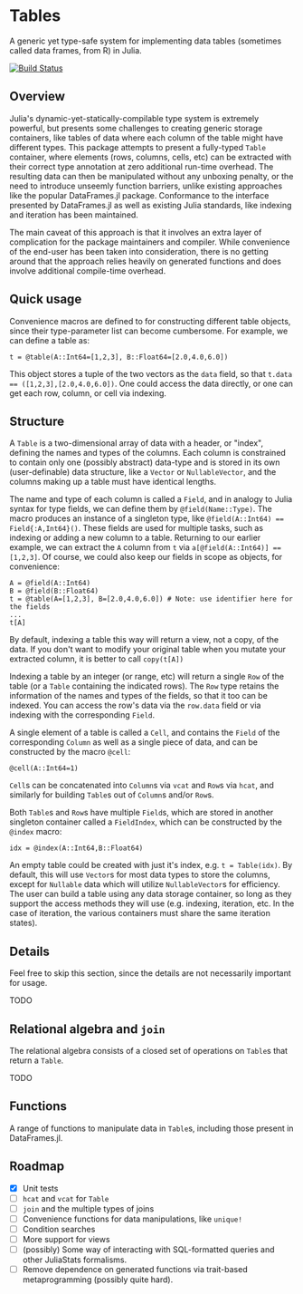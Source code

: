 # Tables

A generic yet type-safe system for implementing data tables (sometimes called data frames, from R) in Julia.

[![Build Status](https://travis-ci.org/andyferris/Tables.jl.svg?branch=master)](https://travis-ci.org/andyferris/Tables.jl)

## Overview

Julia's dynamic-yet-statically-compilable type system is extremely powerful, but
presents some challenges to creating generic storage containers, like tables of
data where each column of the table might have different types. This package
attempts to present a fully-typed `Table` container, where elements (rows,
columns, cells, etc) can be extracted with their correct type annotation at zero
additional run-time overhead. The resulting data can then be manipulated without
any unboxing penalty, or the need to introduce unseemly function barriers,
unlike existing approaches like the popular DataFrames.jl package. Conformance
to the interface presented by DataFrames.jl as well as existing Julia standards,
like indexing and iteration has been maintained.

The main caveat of this approach is that it involves an extra layer of
complication for the package maintainers and compiler. While convenience of the end-user
has been taken into consideration, there is no getting around that the approach
relies heavily on generated functions and does involve additional compile-time
overhead.

## Quick usage

Convenience macros are defined to for constructing different table objects,
since their type-parameter list can become cumbersome. For example, we can
define a table as:

    t = @table(A::Int64=[1,2,3], B::Float64=[2.0,4.0,6.0])

This object stores a tuple of the two vectors as the `data` field, so that
`t.data == ([1,2,3],[2.0,4.0,6.0])`. One could access the data directly, or
one can get each row, column, or cell via indexing.

## Structure

A `Table` is a two-dimensional array of data with a header, or "index", defining
the names and types of the columns. Each column is constrained to contain only
one (possibly abstract) data-type and is stored in its own (user-definable) data
structure, like a `Vector` or `NullableVector`, and the columns making up a
table must have identical lengths.

The name and type of each column is called a `Field`, and in analogy to Julia
syntax for type fields, we can define them by `@field(Name::Type)`. The macro
produces an instance of a singleton type, like `@field(A::Int64) == Field{:A,Int64}()`.
These fields are used for multiple tasks, such as indexing or adding a new
column to a table. Returning to our earlier example, we can extract the `A`
column from `t` via `a[@field(A::Int64)] == [1,2,3]`. Of course, we could also
keep our fields in scope as objects, for convenience:

    A = @field(A::Int64)
    B = @field(B::Float64)
    t = @table(A=[1,2,3], B=[2.0,4.0,6.0]) # Note: use identifier here for the fields
    ...
    t[A]

By default, indexing a table this way will return a view, not a copy, of the
data. If you don't want to modify your original table when you mutate your
extracted column, it is better to call `copy(t[A])`

Indexing a table by an integer (or range, etc) will return a single `Row` of the
table (or a `Table` containing the indicated rows). The `Row` type retains the
information of the names and types of the fields, so that it too can be indexed.
You can access the row's data via the `row.data` field or via indexing with the
corresponding `Field`.

A single element of a table is called a `Cell`, and contains the `Field` of the
corresponding `Column` as well as a single piece of data, and can be constructed
by the macro `@cell`:

    @cell(A::Int64=1)

`Cell`s can be concatenated into `Column`s via `vcat` and `Row`s via `hcat`, and
similarly for building `Table`s out of `Column`s and/or `Row`s.

Both `Table`s and `Row`s have multiple `Field`s, which
are stored in another singleton container called a `FieldIndex`, which can be
constructed by the `@index` macro:

    idx = @index(A::Int64,B::Float64)

An empty table could be created with just it's index, e.g. `t = Table(idx)`. By
default, this will use `Vector`s for most data types to store the columns,
except for `Nullable` data which will utilize `NullableVector`s for efficiency.
The user can build a table using any data storage container, so long as they
support the access methods they will use (e.g. indexing, iteration, etc. In the
case of iteration, the various containers must share the same iteration states).

## Details

Feel free to skip this section, since the details are not necessarily important
for usage.

TODO

## Relational algebra and `join`

The relational algebra consists of a closed set of operations on `Table`s that
return a `Table`.

TODO

## Functions

A range of functions to manipulate data in `Table`s, including those present
in DataFrames.jl.

## Roadmap

- [x] Unit tests
- [ ] `hcat` and `vcat` for `Table`
- [ ] `join` and the multiple types of joins
- [ ] Convenience functions for data manipulations, like `unique!`
- [ ] Condition searches
- [ ] More support for views
- [ ] (possibly) Some way of interacting with SQL-formatted queries and other JuliaStats formalisms.
- [ ] Remove dependence on generated functions via trait-based metaprogramming (possibly quite hard).
